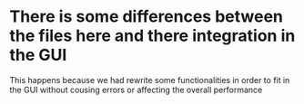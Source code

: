 # There is some differences between the files here and there integration in the GUI 
This happens because we had rewrite some functionalities in order to fit in the GUI without cousing errors or affecting the overall performance
